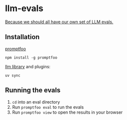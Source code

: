# llm-evals

[Because we should all have our own set of LLM evals.](https://kschaul.com/post/2025/04/10/2025-04-10-your-own-llm-evals/)

## Installation

[promptfoo](https://www.promptfoo.dev/docs/installation/)

```
npm install -g promptfoo
```

[llm library](https://llm.datasette.io/en/stable/) and plugins:

```
uv sync
```

## Running the evals

1. `cd` into an eval directory
2. Run `promptfoo eval` to run the evals
3. Run `promptfoo view` to open the results in your browser

